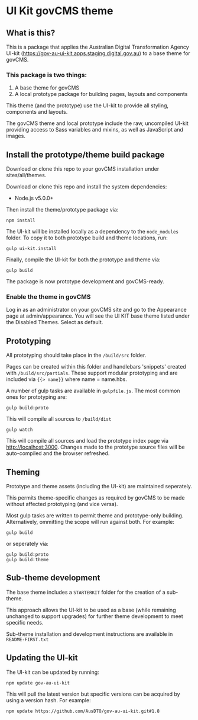 # UI Kit govCMS theme

## What is this?

This is a package that applies the Australian Digital Transformation Agency UI-kit (https://gov-au-ui-kit.apps.staging.digital.gov.au) to a base theme for govCMS. 

### This package is two things:

 1. A base theme for govCMS
 2. A local prototype package for building pages, layouts and components 

This theme (and the prototype) use the UI-kit to provide all styling, components and layouts.

The govCMS theme and local prototype include the raw, uncompiled UI-kit providing access to Sass variables and mixins, as well as JavaScript and images.

## Install the prototype/theme build package
 
Download or clone this repo to your govCMS installation under sites/all/themes.

Download or clone this repo and install the system dependencies:

* Node.js v5.0.0+

Then install the theme/prototype package via:
```
npm install
```

The UI-kit will be installed locally as a dependency to the `node_modules` folder. To copy it to both prototype build and theme locations, run: 

```
gulp ui-kit.install
```

Finally, compile the UI-kit for both the prototype and theme via:

```
gulp build
```

The package is now prototype development and govCMS-ready.

### Enable the theme in govCMS

Log in as an administrator on your govCMS site and go to the Appearance page at admin/appearance. You will see the UI KIT base theme listed under the Disabled Themes. Select as default.

## Prototyping

All prototyping should take place in the `/build/src` folder.

Pages can be created within this folder and handlebars 'snippets' created with `/build/src/partials`. These support modular prototyping and are included via `{{> name}}` where name = name.hbs.

A number of gulp tasks are available in `gulpfile.js`. The most common ones for prototyping are:

```
gulp build:proto
```
This will compile all sources to `/build/dist`

```
gulp watch
```
This will compile all sources and load the prototype index page via [http://localhost:3000](http://localhost:3000). Changes made to the prototype source files will be auto-compiled and the browser refreshed.


## Theming

Prototype and theme assets (including the UI-kit) are maintained seperately.

This permits theme-specific changes as required by govCMS to be made without affected prototyping (and vice versa).

Most gulp tasks are written to permit theme and prototype-only building. Alternatively, ommitting the scope will run against both. For example:

```
gulp build
```
or seperately via:
```
gulp build:proto
gulp build:theme
```


## Sub-theme development

The base theme includes a `STARTERKIT` folder for the creation of a sub-theme.

This approach allows the UI-kit to be used as a base (while remaining unchanged to support upgrades) for further theme development to meet specific needs.

Sub-theme installation and development instructions are available in `README-FIRST.txt`

    
## Updating the UI-kit

The UI-kit can be updated by running:

```
npm update gov-au-ui-kit
```
This will pull the latest version but specific versions can be acquired by using a version hash. For example:

```
npm update https://github.com/AusDTO/gov-au-ui-kit.git#1.8
```
